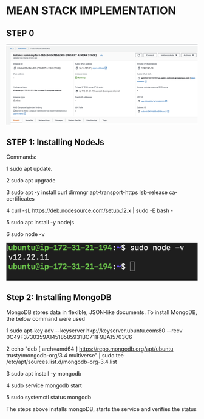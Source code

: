 # MEAN STACK IMPLEMENTATION
## STEP 0
![MEAN STACK!](images/p4ss1.png)

## STEP 1: Installing NodeJs

Commands:

1  sudo apt update.

2  sudo apt upgrade

3  sudo apt -y install curl dirmngr apt-transport-https lsb-release ca-certificates

4  curl -sL https://deb.nodesource.com/setup_12.x | sudo -E bash -

5  sudo apt install -y nodejs

6  sudo node -v

![MEAN STACK!](images/p4ss2.png)

## Step 2: Installing MongoDB
MongoDB stores data in flexible, JSON-like documents.
To install MongoDB, the below command were used

1 sudo apt-key adv --keyserver hkp://keyserver.ubuntu.com:80 --recv 0C49F3730359A14518585931BC711F9BA15703C6

2 echo "deb [ arch=amd64 ] https://repo.mongodb.org/apt/ubuntu trusty/mongodb-org/3.4 multiverse" | sudo tee /etc/apt/sources.list.d/mongodb-org-3.4.list

3 sudo apt install -y mongodb

4 sudo service mongodb start

5 sudo systemctl status mongodb

The steps above installs mongoDB, starts the service and verifies the status